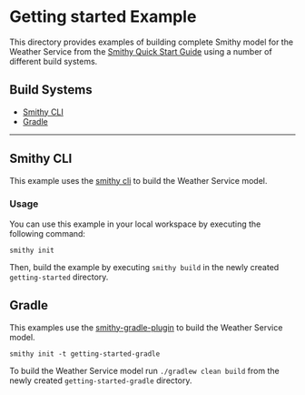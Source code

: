 # Getting started Example
This directory provides examples of building complete Smithy model for 
the Weather Service from the [Smithy Quick Start Guide](https://smithy.io/2.0/quickstart.html) 
using a number of different build systems.

## Build Systems
- [Smithy CLI](#smithy-cli)
- [Gradle](#gradle)
--- 

## Smithy CLI
This example uses the [smithy cli](https://smithy.io/2.0/guides/smithy-cli/index.html) to build the Weather Service model.

### Usage
You can use this example in your local workspace by executing the following command:
```console
smithy init
```
Then, build the example by executing `smithy build` in the newly created `getting-started`
directory.


## Gradle
This examples use the [smithy-gradle-plugin](https://github.com/awslabs/smithy-gradle-plugin) to build the Weather Service model.

```console
smithy init -t getting-started-gradle
```

To build the Weather Service model run `./gradlew clean build` from the newly created `getting-started-gradle` directory.